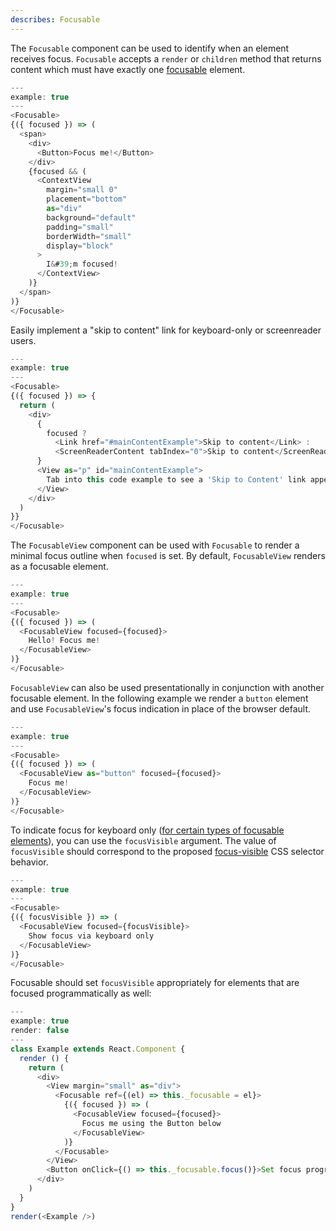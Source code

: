 ```yaml
---
describes: Focusable
---
```


The `Focusable` component can be used to identify when an element receives focus. `Focusable` accepts
a `render` or `children` method that returns content which must have exactly one
[focusable](https://html.spec.whatwg.org/multipage/interaction.html#focusable-area) element.

```javascript
---
example: true
---
<Focusable>
{({ focused }) => (
  <span>
    <div>
      <Button>Focus me!</Button>
    </div>
    {focused && (
      <ContextView
        margin="small 0"
        placement="bottom"
        as="div"
        background="default"
        padding="small"
        borderWidth="small"
        display="block"
      >
        I&#39;m focused!
      </ContextView>
    )}
  </span>
)}
</Focusable>
```

Easily implement a "skip to content" link for keyboard-only or screenreader users.

```javascript
---
example: true
---
<Focusable>
{({ focused }) => {
  return (
    <div>
      {
        focused ? 
          <Link href="#mainContentExample">Skip to content</Link> : 
          <ScreenReaderContent tabIndex="0">Skip to content</ScreenReaderContent>
      }
      <View as="p" id="mainContentExample">
        Tab into this code example to see a 'Skip to Content' link appear
      </View>
    </div>
  )
}}
</Focusable>
```

The `FocusableView` component can be used with `Focusable` to render a minimal focus outline when
`focused` is set. By default, `FocusableView` renders as a focusable element.

```javascript
---
example: true
---
<Focusable>
{({ focused }) => (
  <FocusableView focused={focused}>
    Hello! Focus me!
  </FocusableView>
)}
</Focusable>
```

`FocusableView` can also be used presentationally in conjunction with another focusable element.
In the following example we render a `button` element and use `FocusableView`'s focus indication in
place of the browser default.

```javascript
---
example: true
---
<Focusable>
{({ focused }) => (
  <FocusableView as="button" focused={focused}>
    Focus me!
  </FocusableView>
)}
</Focusable>
```

To indicate focus for keyboard only ([for certain types of focusable elements](https://drafts.csswg.org/selectors-4/#the-focus-visible-pseudo)),
you can use the `focusVisible` argument. The value of `focusVisible` should
correspond to the proposed [focus-visible](https://drafts.csswg.org/selectors-4/#the-focus-visible-pseudo)
CSS selector behavior.

```javascript
---
example: true
---
<Focusable>
{({ focusVisible }) => (
  <FocusableView focused={focusVisible}>
    Show focus via keyboard only
  </FocusableView>
)}
</Focusable>
```

Focusable should set `focusVisible` appropriately for elements that are focused programmatically
as well:

```javascript
---
example: true
render: false
---
class Example extends React.Component {
  render () {
    return (
      <div>
        <View margin="small" as="div">
          <Focusable ref={(el) => this._focusable = el}>
            {({ focused }) => (
              <FocusableView focused={focused}>
                Focus me using the Button below
              </FocusableView>
            )}
          </Focusable>
        </View>
        <Button onClick={() => this._focusable.focus()}>Set focus programmatically</Button>
      </div>
    )
  }
}
render(<Example />)
```

